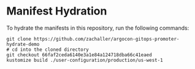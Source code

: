# Manifest Hydration

To hydrate the manifests in this repository, run the following commands:

```shell
git clone https://github.com/zachaller/argocon-gitops-promoter-hydrate-demo
# cd into the cloned directory
git checkout 66faf2ceda6140e3a1e84a124718dba66c41eaed
kustomize build ./user-configuration/production/us-west-1
```
